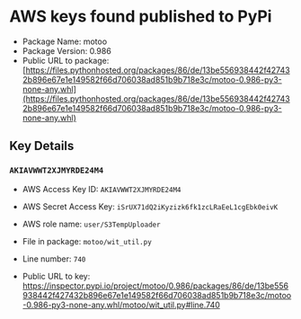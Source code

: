# AWS keys found published to PyPi

* Package Name: motoo
* Package Version: 0.986
* Public URL to package: [https://files.pythonhosted.org/packages/86/de/13be556938442f427432b896e67e1e149582f66d706038ad851b9b718e3c/motoo-0.986-py3-none-any.whl](https://files.pythonhosted.org/packages/86/de/13be556938442f427432b896e67e1e149582f66d706038ad851b9b718e3c/motoo-0.986-py3-none-any.whl)

## Key Details

### `AKIAVWWT2XJMYRDE24M4`

* AWS Access Key ID: `AKIAVWWT2XJMYRDE24M4`
* AWS Secret Access Key: `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` 
* AWS role name: `user/S3TempUploader`
* File in package: `motoo/wit_util.py`
* Line number: `740`

* Public URL to key: https://inspector.pypi.io/project/motoo/0.986/packages/86/de/13be556938442f427432b896e67e1e149582f66d706038ad851b9b718e3c/motoo-0.986-py3-none-any.whl/motoo/wit_util.py#line.740


